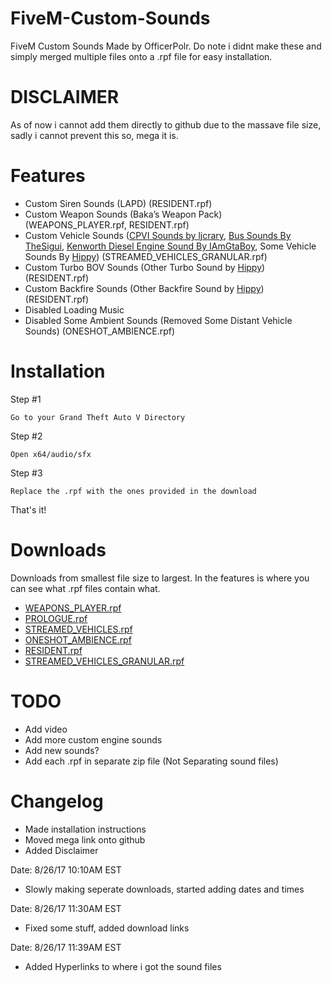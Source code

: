# FiveM-Custom-Sounds
FiveM Custom Sounds Made by OfficerPolr. Do note i didnt make these and simply merged multiple files onto a .rpf file for easy installation.
# DISCLAIMER
As of now i cannot add them directly to github due to the massave file size, sadly i cannot prevent this so, mega it is.
# Features
* Custom Siren Sounds (LAPD) (RESIDENT.rpf)
* Custom Weapon Sounds (Baka’s Weapon Pack) (WEAPONS_PLAYER.rpf, RESIDENT.rpf)
* Custom Vehicle Sounds (<a href="http://www.lcpdfr.com/files/file/8689-crown-victoria-sound-mod-v2/">CPVI Sounds by ljcrary</a>, <a href="https://www.gta5-mods.com/vehicles/new-bus-sounds">Bus Sounds By TheSigui</a>, <a href="https://www.gta5-mods.com/vehicles/kenworth-diesel-engine-sound-mod">Kenworth Diesel Engine Sound By IAmGtaBoy</a>, Some Vehicle Sounds By <a href="https://www.gta5-mods.com/users/Hippy">Hippy</a>) (STREAMED_VEHICLES_GRANULAR.rpf)
* Custom Turbo BOV Sounds (Other Turbo Sound by <a href="https://www.gta5-mods.com/users/Hippy">Hippy</a>) (RESIDENT.rpf)
* Custom Backfire Sounds (Other Backfire Sound by <a href="https://www.gta5-mods.com/users/Hippy">Hippy</a>) (RESIDENT.rpf)
* Disabled Loading Music
* Disabled Some Ambient Sounds (Removed Some Distant Vehicle Sounds) (ONESHOT_AMBIENCE.rpf)
# Installation
Step #1
```
Go to your Grand Theft Auto V Directory
```
Step #2
```
Open x64/audio/sfx
```
Step #3
```
Replace the .rpf with the ones provided in the download
```
That's it!
# Downloads
Downloads from smallest file size to largest. In the features is where you can see what .rpf files contain what.
* <a href="https://goo.gl/Y78f5v">WEAPONS_PLAYER.rpf</a>
* <a href="https://goo.gl/fcWGyU">PROLOGUE.rpf</a>
* <a href="https://goo.gl/1A2QZb">STREAMED_VEHICLES.rpf</a>
* <a href="https://goo.gl/cHSs29">ONESHOT_AMBIENCE.rpf</a>
* <a href="https://goo.gl/x85aP2">RESIDENT.rpf</a>
* <a href="https://mega.nz/#!BIsAUJhC!p97OsbYx0QyF1zaQzaaldYUzgkho9-Ny_dUJvTTudUk">STREAMED_VEHICLES_GRANULAR.rpf</a>
# TODO
* Add video
* Add more custom engine sounds
* Add new sounds?
* Add each .rpf in separate zip file (Not Separating sound files)
# Changelog
* Made installation instructions
* Moved mega link onto github
* Added Disclaimer

Date: 8/26/17 10:10AM EST
* Slowly making seperate downloads, started adding dates and times

Date: 8/26/17 11:30AM EST
* Fixed some stuff, added download links

Date: 8/26/17 11:39AM EST
* Added Hyperlinks to where i got the sound files
